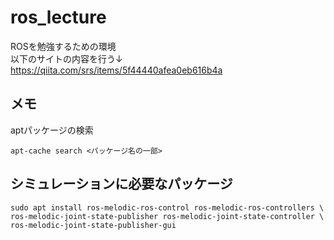 # ros_lecture

ROSを勉強するための環境  
以下のサイトの内容を行う↓  
https://qiita.com/srs/items/5f44440afea0eb616b4a

## メモ

aptパッケージの検索

```
apt-cache search <パッケージ名の一部>
```

## シミュレーションに必要なパッケージ

```
sudo apt install ros-melodic-ros-control ros-melodic-ros-controllers \
ros-melodic-joint-state-publisher ros-melodic-joint-state-controller \
ros-melodic-joint-state-publisher-gui
```